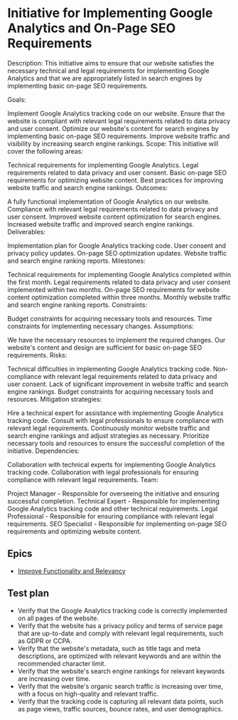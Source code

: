 # Initiative for Implementing Google Analytics and On-Page SEO Requirements

Description: This initiative aims to ensure that our website satisfies the necessary technical and legal requirements for implementing Google Analytics and that we are appropriately listed in search engines by implementing basic on-page SEO requirements.

Goals:

Implement Google Analytics tracking code on our website.
Ensure that the website is compliant with relevant legal requirements related to data privacy and user consent.
Optimize our website's content for search engines by implementing basic on-page SEO requirements.
Improve website traffic and visibility by increasing search engine rankings.
Scope:
This initiative will cover the following areas:

Technical requirements for implementing Google Analytics.
Legal requirements related to data privacy and user consent.
Basic on-page SEO requirements for optimizing website content.
Best practices for improving website traffic and search engine rankings.
Outcomes:

A fully functional implementation of Google Analytics on our website.
Compliance with relevant legal requirements related to data privacy and user consent.
Improved website content optimization for search engines.
Increased website traffic and improved search engine rankings.
Deliverables:

Implementation plan for Google Analytics tracking code.
User consent and privacy policy updates.
On-page SEO optimization updates.
Website traffic and search engine ranking reports.
Milestones:

Technical requirements for implementing Google Analytics completed within the first month.
Legal requirements related to data privacy and user consent implemented within two months.
On-page SEO requirements for website content optimization completed within three months.
Monthly website traffic and search engine ranking reports.
Constraints:

Budget constraints for acquiring necessary tools and resources.
Time constraints for implementing necessary changes.
Assumptions:

We have the necessary resources to implement the required changes.
Our website's content and design are sufficient for basic on-page SEO requirements.
Risks:

Technical difficulties in implementing Google Analytics tracking code.
Non-compliance with relevant legal requirements related to data privacy and user consent.
Lack of significant improvement in website traffic and search engine rankings.
Budget constraints for acquiring necessary tools and resources.
Mitigation strategies:

Hire a technical expert for assistance with implementing Google Analytics tracking code.
Consult with legal professionals to ensure compliance with relevant legal requirements.
Continuously monitor website traffic and search engine rankings and adjust strategies as necessary.
Prioritize necessary tools and resources to ensure the successful completion of the initiative.
Dependencies:

Collaboration with technical experts for implementing Google Analytics tracking code.
Collaboration with legal professionals for ensuring compliance with relevant legal requirements.
Team:

Project Manager - Responsible for overseeing the initiative and ensuring successful completion.
Technical Expert - Responsible for implementing Google Analytics tracking code and other technical requirements.
Legal Professional - Responsible for ensuring compliance with relevant legal requirements.
SEO Specialist - Responsible for implementing on-page SEO requirements and optimizing website content.

## Epics

* [Improve Functionality and Relevancy](epics/epic1.md)

## Test plan

- Verify that the Google Analytics tracking code is correctly implemented on all pages of the website.
- Verify that the website has a privacy policy and terms of service page that are up-to-date and comply with relevant legal requirements, such as GDPR or CCPA.
- Verify that the website's metadata, such as title tags and meta descriptions, are optimized with relevant keywords and are within the recommended character limit.
- Verify that the website's search engine rankings for relevant keywords are increasing over time.
- Verify that the website's organic search traffic is increasing over time, with a focus on high-quality and relevant traffic.
- Verify that the tracking code is capturing all relevant data points, such as page views, traffic sources, bounce rates, and user demographics.